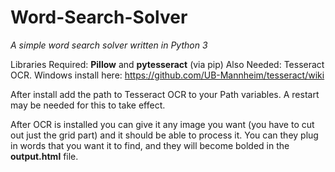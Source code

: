 # Word-Search-Solver
*A simple word search solver written in Python 3*

Libraries Required: **Pillow** and **pytesseract** (via pip)
Also Needed: Tesseract OCR. Windows install here: https://github.com/UB-Mannheim/tesseract/wiki

After install add the path to Tesseract OCR to your Path variables. A restart may be needed for this to take effect.


After OCR is installed you can give it any image you want (you have to cut out just the grid part) and it should be able to process it. You can they plug in words that you want it to find, and they will become bolded in the **output.html** file.
